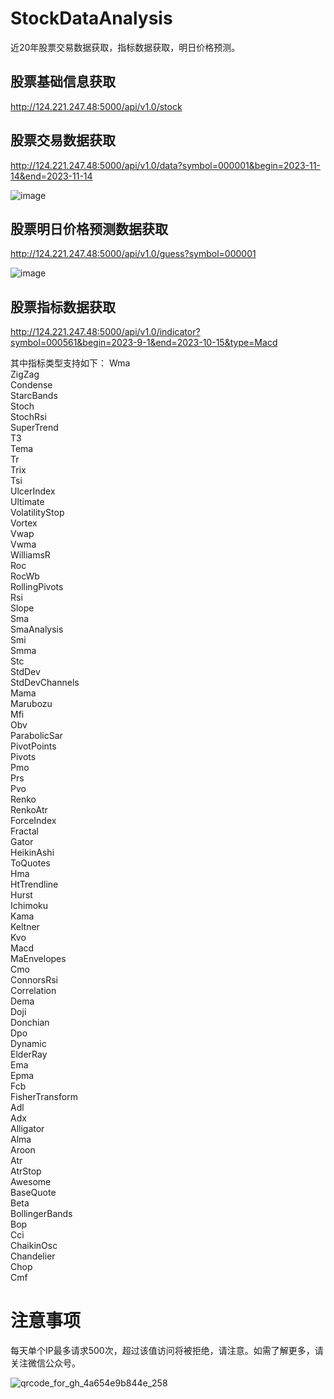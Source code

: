 # StockDataAnalysis
近20年股票交易数据获取，指标数据获取，明日价格预测。  

## 股票基础信息获取
http://124.221.247.48:5000/api/v1.0/stock

## 股票交易数据获取
http://124.221.247.48:5000/api/v1.0/data?symbol=000001&begin=2023-11-14&end=2023-11-14

![image](https://github.com/limengmeng2024/StockDataAnalysis/assets/151038602/adf0fb80-7d50-4a09-a8a7-2418b15cf47e)

## 股票明日价格预测数据获取
http://124.221.247.48:5000/api/v1.0/guess?symbol=000001

![image](https://github.com/limengmeng2024/StockDataAnalysis/assets/151038602/502ce4b4-8f4f-4f31-93ae-cbc8feded162)


## 股票指标数据获取
http://124.221.247.48:5000/api/v1.0/indicator?symbol=000561&begin=2023-9-1&end=2023-10-15&type=Macd

其中指标类型支持如下：
Wma  
ZigZag  
Condense  
StarcBands  
Stoch  
StochRsi  
SuperTrend  
T3  
Tema  
Tr  
Trix  
Tsi  
UlcerIndex  
Ultimate  
VolatilityStop  
Vortex  
Vwap  
Vwma  
WilliamsR  
Roc  
RocWb  
RollingPivots  
Rsi  
Slope  
Sma  
SmaAnalysis  
Smi  
Smma   
Stc   
StdDev  
StdDevChannels  
Mama  
Marubozu   
Mfi   
Obv  
ParabolicSar   
PivotPoints   
Pivots   
Pmo   
Prs   
Pvo   
Renko   
RenkoAtr   
ForceIndex   
Fractal  
Gator   
HeikinAshi   
ToQuotes   
Hma   
HtTrendline  
Hurst  
Ichimoku  
Kama  
Keltner  
Kvo   
Macd   
MaEnvelopes   
Cmo   
ConnorsRsi   
Correlation   
Dema   
Doji   
Donchian   
Dpo   
Dynamic   
ElderRay   
Ema   
Epma   
Fcb   
FisherTransform   
Adl   
Adx   
Alligator   
Alma    
Aroon   
Atr   
AtrStop   
Awesome   
BaseQuote  
Beta   
BollingerBands   
Bop   
Cci  
ChaikinOsc  
Chandelier  
Chop   
Cmf   

# 注意事项
每天单个IP最多请求500次，超过该值访问将被拒绝，请注意。如需了解更多，请关注微信公众号。    

![qrcode_for_gh_4a654e9b844e_258](https://github.com/limengmeng2024/StockDataAnalysis/assets/151038602/504d46cb-4e75-4539-9674-5227da618eb6)
